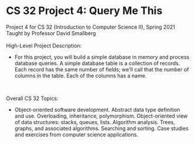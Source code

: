 # CS 32 Project 4: Query Me This
Project 4 for CS 32 (Introduction to Computer Science II), Spring 2021 <br />
Taught by Professor David Smallberg <br />
<br />
High-Level Project Description: <br />
- For this project, you will build a simple database in memory and process database queries. A simple database table is a collection of records. Each record has the same number of fields; we'll call that the number of columns in the table. Each of the columns has a name. <br />
<br />

Overall CS 32 Topics: <br />
- Object-oriented software development. Abstract data type definition and use. Overloading, inheritance, polymorphism. Object-oriented view of data structures: stacks, queues, lists. Algorithm analysis. Trees, graphs, and associated algorithms. Searching and sorting. Case studies and exercises from computer science applications.
